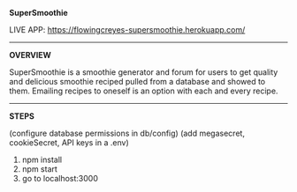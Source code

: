 **SuperSmoothie**

LIVE APP: https://flowingcreyes-supersmoothie.herokuapp.com/

---
**OVERVIEW**

SuperSmoothie is a smoothie generator and forum for users to get quality and delicious smoothie reciped pulled from a database and showed to them. Emailing recipes to oneself is an option with each and every recipe.

---
**STEPS**

(configure database permissions in db/config)
(add megasecret, cookieSecret, API keys in a .env)
1. npm install
2. npm start
3. go to localhost:3000
